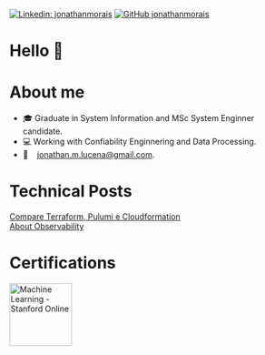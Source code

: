 [![Linkedin: jonathanmorais](https://img.shields.io/badge/-jonathanmorais-blue?style=flat-square&logo=Linkedin&logoColor=white&link=https://www.linkedin.com/in/jonathanlucena/)](https://www.linkedin.com/in/jonathan-morais-lucena/)
[![GitHub jonathanmorais](https://img.shields.io/github/followers/jonathanmorais?label=follow&style=social)](https://github.com/jonathanmorais)


# Hello 👋 
# About me
- :mortar_board: Graduate in System Information and MSc System Enginner candidate.<br />
- :computer: Working with Confiability Enginnering and Data Processing.
- 📨  &nbsp;&nbsp; jonathan.m.lucena@gmail.com.

# Technical Posts

[Compare Terraform, Pulumi e Cloudformation](https://medium.com/@jonathanmorai/terraform-pulumi-e-cloud-formation-e5222b911f2d)<br />
[About Observability](https://medium.com/@jonathanmorai/um-conto-sobre-observabilidade-af7408e13d1b)


# Certifications
<p align="left">
<a href=https://www.coursera.org/account/accomplishments/verify/5GZFQZU6Q3VH target="_blank" title="Machine Learning - Stanford" alt="Machine Learning - Stanford Online"><img src="https://prod-discovery.edx-cdn.org/organization/logos/f53a7458-c79b-4524-97cf-28241114230e-e47d44123c3b.png" alt="Machine Learning - Stanford Online" width="110px"  style="max-width:110px;"></a>&nbsp; &nbsp;
